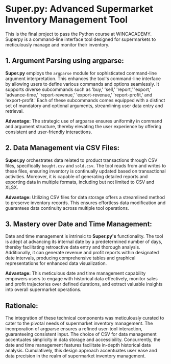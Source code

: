 # Super.py: Advanced Supermarket Inventory Management Tool
This is the final project to pass the Python course at WINCACADEMY. 
Superpy is a command-line interface tool designed for supermarkets to meticulously manage and monitor their inventory.


## 1. Argument Parsing using argparse:

**Super.py** employs the `argparse` module for sophisticated command-line argument interpretation. This enhances the tool's command-line interface by allowing users to define various commands and options seamlessly. It supports diverse subcommands such as 'buy,' 'sell,' 'report,' 'export,' 'advance-time,' 'report-revenue,' 'export-revenue,' 'report-profit,' and 'export-profit.' Each of these subcommands comes equipped with a distinct set of mandatory and optional arguments, streamlining user data entry and retrieval.

**Advantage:** The strategic use of argparse ensures uniformity in command and argument structure, thereby elevating the user experience by offering consistent and user-friendly interactions.

## 2. Data Management via CSV Files:

**Super.py** orchestrates data related to product transactions through CSV files, specifically `bought.csv` and `sold.csv`. The tool reads from and writes to these files, ensuring inventory is continually updated based on transactional activities. Moreover, it is capable of generating detailed reports and exporting data in multiple formats, including but not limited to CSV and XLSX.

**Advantage:** Utilizing CSV files for data storage offers a streamlined method to preserve inventory records. This ensures effortless data modification and guarantees data continuity across multiple tool operations.

## 3. Mastery over Date and Time Management:

Date and time management is intrinsic to **Super.py's** functionality. The tool is adept at advancing its internal date by a predetermined number of days, thereby facilitating retroactive data entry and thorough analysis. Additionally, it can generate revenue and profit reports within designated date intervals, producing comprehensive tables and graphical representations for enhanced data visualization.

**Advantage:** This meticulous date and time management capability empowers users to engage with historical data effectively, monitor sales and profit trajectories over defined durations, and extract valuable insights into overall supermarket operations.

## Rationale:

The integration of these technical components was meticulously curated to cater to the pivotal needs of supermarket inventory management. The incorporation of argparse ensures a refined user-tool interaction, guaranteeing consistent input. The choice of CSV for data management accentuates simplicity in data storage and accessibility. Concurrently, the date and time management features facilitate in-depth historical data analysis. Cumulatively, this design approach accentuates user ease and data precision in the realm of supermarket inventory management.
